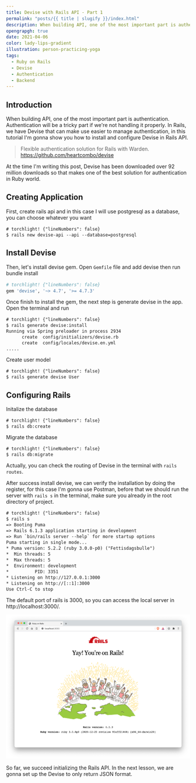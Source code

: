 ```yaml
---
title: Devise with Rails API - Part 1
permalink: "posts/{{ title | slugify }}/index.html"
description: When building API, one of the most important part is authentication. Authentication will be a tricky part if we're not handling it properly. In Rails, we have Devise that can make use easier to manage authentication, in this tutorial I'm gonna show you how to install and configure Devise in Rails API.
opengrapgh: true
date: 2021-04-06
color: lady-lips-gradient
illustration: person-practicing-yoga
tags:
  - Ruby on Rails
  - Devise
  - Authentication
  - Backend
---
```


## Introduction

When building API, one of the most important part is authentication. Authentication will be a tricky part if we're not handling it properly. In Rails, we have Devise that can make use easier to manage authentication, in this tutorial I'm gonna show you how to install and configure Devise in Rails API.

> Flexible authentication solution for Rails with Warden. https://github.com/heartcombo/devise

At the time I'm writing this post, Devise has been downloaded over 92 million downloads so that makes one of the best solution for authentication in Ruby world.

## Creating Application

First, create rails api and in this case I will use postgresql as a database, you can choose whatever you want

```
# torchlight! {"lineNumbers": false}
$ rails new devise-api --api --database=postgresql
```

## Install Devise

Then, let's install devise gem. Open `Gemfile` file and add devise then run bundle install

```ruby
# torchlight! {"lineNumbers": false}
gem 'devise', '~> 4.7', '>= 4.7.3'
```

Once finish to install the gem, the next step is generate devise in the app. Open the terminal and run

```
# torchlight! {"lineNumbers": false}
$ rails generate devise:install
Running via Spring preloader in process 2934
      create  config/initializers/devise.rb
      create  config/locales/devise.en.yml
.....
```

Create user model

```
# torchlight! {"lineNumbers": false}
$ rails generate devise User
```

## Configuring Rails

Initalize the database

```
# torchlight! {"lineNumbers": false}
$ rails db:create
```

Migrate the database

```
# torchlight! {"lineNumbers": false}
$ rails db:migrate
```

Actually, you can check the routing of Devise in the terminal with `rails routes`.

After success install devise, we can verify the installation by doing the register, for this case I'm gonna use Postman, before that we should run the server with `rails s` in the terminal, make sure you already in the root directory of project.

```
# torchlight! {"lineNumbers": false}
$ rails s
=> Booting Puma
=> Rails 6.1.3 application starting in development
=> Run `bin/rails server --help` for more startup options
Puma starting in single mode...
* Puma version: 5.2.2 (ruby 3.0.0-p0) ("Fettisdagsbulle")
*  Min threads: 5
*  Max threads: 5
*  Environment: development
*          PID: 3351
* Listening on http://127.0.0.1:3000
* Listening on http://[::1]:3000
Use Ctrl-C to stop
```

The default port of rails is 3000, so you can access the local server in http://localhost:3000/.

![Devise Rails API 1](./src/assets/images/devise-rails-api-1.png "Devise Rails API 1")

So far, we succeed initializing the Rails API. In the next lesson, we are gonna set up the Devise to only return JSON format.
